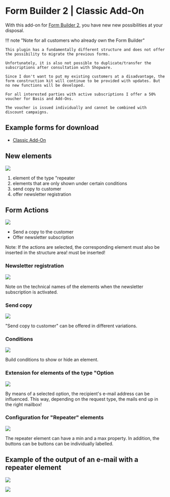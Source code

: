 # Form Builder 2 | Classic Add-On

With this add-on for [Form Builder 2](../MoorlForms/index.md), you have new
new possibilities at your disposal.

!!! note "Note for all customers who already own the Form Builder"

    This plugin has a fundamentally different structure and does not offer the possibility to migrate the previous forms.
          
    Unfortunately, it is also not possible to duplicate/transfer the subscriptions after consultation with Shopware.
          
    Since I don't want to put my existing customers at a disadvantage, the form construction kit will continue to be provided with updates. But no new functions will be developed.
          
    For all interested parties with active subscriptions I offer a 50% voucher for Basis and Add-Ons.
    
    The voucher is issued individually and cannot be combined with discount campaigns.

## Example forms for download

- [Classic Add-On](examples/classic-add-on.json)

## New elements

![](images/fbc-01.jpg)

1. element of the type "repeater
2. elements that are only shown under certain conditions
3. send copy to customer
4. offer newsletter registration

## Form Actions

![](images/fbc-02.jpg)

- Send a copy to the customer
- Offer newsletter subscription

Note: If the actions are selected, the corresponding element must also be inserted in the structure area!
must be inserted!

### Newsletter registration

![](images/fbc-03.jpg)

Note on the technical names of the elements when the newsletter subscription is activated.

### Send copy

![](images/fbc-04.jpg)

"Send copy to customer" can be offered in different variations.

### Conditions

![](images/fbc-05.jpg)

Build conditions to show or hide an element.

### Extension for elements of the type "Option

![](images/fbc-06.jpg)

By means of a selected option, the recipient's e-mail address can be influenced.
This way, depending on the request type, the mails end up in the right mailbox!

### Configuration for "Repeater" elements

![](images/fbc-07.jpg)

The repeater element can have a min and a max property. In addition, the buttons can be
buttons can be individually labelled.

## Example of the output of an e-mail with a repeater element

![](images/fbc-08.jpg)

![](images/fbc-09.jpg)